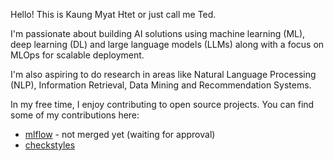 Hello! This is Kaung Myat Htet or just call me Ted.

I'm passionate about building AI solutions using machine learning (ML), deep learning (DL) and large language models (LLMs) along with a focus on MLOps for scalable deployment.

I'm also aspiring to do research in areas like Natural Language Processing (NLP), Information Retrieval, Data Mining and Recommendation Systems.

In my free time, I enjoy contributing to open source projects.
You can find some of my contributions here:
- [mlflow](https://github.com/mlflow/mlflow) - not merged yet (waiting for approval)
- [checkstyles](https://github.com/checkstyle/checkstyle)
